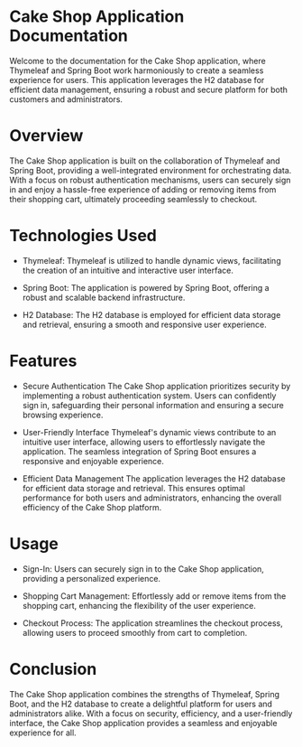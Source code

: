 # Cake Shop Application Documentation
Welcome to the documentation for the Cake Shop application, where Thymeleaf and Spring Boot work harmoniously to create a seamless experience for users. This application leverages the H2 database for efficient data management, ensuring a robust and secure platform for both customers and administrators.

# Overview
The Cake Shop application is built on the collaboration of Thymeleaf and Spring Boot, providing a well-integrated environment for orchestrating data. With a focus on robust authentication mechanisms, users can securely sign in and enjoy a hassle-free experience of adding or removing items from their shopping cart, ultimately proceeding seamlessly to checkout.

# Technologies Used
* Thymeleaf: Thymeleaf is utilized to handle dynamic views, facilitating the creation of an intuitive and interactive user interface.

* Spring Boot: The application is powered by Spring Boot, offering a robust and scalable backend infrastructure.

* H2 Database: The H2 database is employed for efficient data storage and retrieval, ensuring a smooth and responsive user experience.

# Features
* Secure Authentication
The Cake Shop application prioritizes security by implementing a robust authentication system. Users can confidently sign in, safeguarding their personal information and ensuring a secure browsing experience.

* User-Friendly Interface
Thymeleaf's dynamic views contribute to an intuitive user interface, allowing users to effortlessly navigate the application. The seamless integration of Spring Boot ensures a responsive and enjoyable experience.

* Efficient Data Management
The application leverages the H2 database for efficient data storage and retrieval. This ensures optimal performance for both users and administrators, enhancing the overall efficiency of the Cake Shop platform.

# Usage
* Sign-In: Users can securely sign in to the Cake Shop application, providing a personalized experience.

* Shopping Cart Management: Effortlessly add or remove items from the shopping cart, enhancing the flexibility of the user experience.

* Checkout Process: The application streamlines the checkout process, allowing users to proceed smoothly from cart to completion.

# Conclusion
The Cake Shop application combines the strengths of Thymeleaf, Spring Boot, and the H2 database to create a delightful platform for users and administrators alike. With a focus on security, efficiency, and a user-friendly interface, the Cake Shop application provides a seamless and enjoyable experience for all.